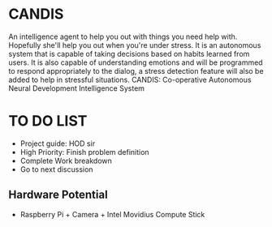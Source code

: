 # CANDIS

An intelligence agent to help you out with things you need help with. Hopefully she'll help you out when you're under stress.
It is an autonomous system that is capable of taking decisions based on habits learned from users. 
It is also capable of understanding emotions and will be programmed to respond appropriately to the dialog, a stress detection 
feature will also be added to help in stressful situations.
CANDIS: Co-operative Autonomous Neural Development Intelligence System

# TO DO LIST
- Project guide: HOD sir
- High Priority: Finish problem definition
- Complete Work breakdown
- Go to next discussion

## Hardware Potential
- Raspberry Pi + Camera + Intel Movidius Compute Stick

